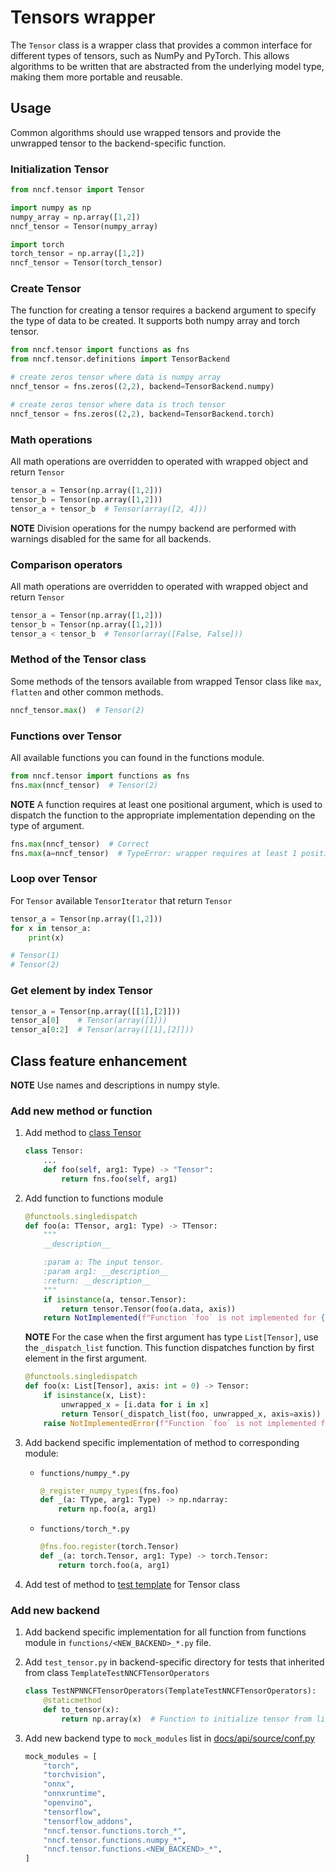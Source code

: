 # Tensors wrapper

The `Tensor` class is a wrapper class that provides a common interface for different types of tensors,
such as NumPy and PyTorch. This allows algorithms to be written that are abstracted from the underlying model type,
making them more portable and reusable.

## Usage

Common algorithms should use wrapped tensors and provide the unwrapped tensor to the backend-specific function.

### Initialization Tensor

```python
from nncf.tensor import Tensor

import numpy as np
numpy_array = np.array([1,2])
nncf_tensor = Tensor(numpy_array)

import torch
torch_tensor = np.array([1,2])
nncf_tensor = Tensor(torch_tensor)
```

### Create Tensor

The function for creating a tensor requires a backend argument to specify the type of data to be created. It supports both numpy array and torch tensor.

```python
from nncf.tensor import functions as fns
from nncf.tensor.definitions import TensorBackend

# create zeros tensor where data is numpy array
nncf_tensor = fns.zeros((2,2), backend=TensorBackend.numpy)

# create zeros tensor where data is troch tensor
nncf_tensor = fns.zeros((2,2), backend=TensorBackend.torch)
```

### Math operations

All math operations are overridden to operated with wrapped object and return `Tensor`

```python
tensor_a = Tensor(np.array([1,2]))
tensor_b = Tensor(np.array([1,2]))
tensor_a + tensor_b  # Tensor(array([2, 4]))
```

**NOTE** Division operations for the numpy backend are performed with warnings disabled for the same for all backends.

### Comparison operators

All math operations are overridden to operated with wrapped object and return `Tensor`

```python
tensor_a = Tensor(np.array([1,2]))
tensor_b = Tensor(np.array([1,2]))
tensor_a < tensor_b  # Tensor(array([False, False]))
```

### Method of the Tensor class

Some methods of the tensors available from wrapped Tensor class like `max`, `flatten` and other common methods.

```python
nncf_tensor.max()  # Tensor(2)
```

### Functions over Tensor

All available functions you can found in the functions module.

```python
from nncf.tensor import functions as fns
fns.max(nncf_tensor)  # Tensor(2)
```

**NOTE** A function requires at least one positional argument, which is used to dispatch the function
to the appropriate implementation depending on the type of argument.

```python
fns.max(nncf_tensor)  # Correct
fns.max(a=nncf_tensor)  # TypeError: wrapper requires at least 1 positional argument
```

### Loop over Tensor

For `Tensor` available `TensorIterator` that return `Tensor`

```python
tensor_a = Tensor(np.array([1,2]))
for x in tensor_a:
    print(x)

# Tensor(1)
# Tensor(2)
```

### Get element by index Tensor

```python
tensor_a = Tensor(np.array([[1],[2]]))
tensor_a[0]    # Tensor(array([1]))
tensor_a[0:2]  # Tensor(array([[1],[2]]))
```

## Class feature enhancement

**NOTE** Use names and descriptions in numpy style.

### Add new method or function

1. Add method to [class Tensor](tensor.py)

    ```python
    class Tensor:
        ...
        def foo(self, arg1: Type) -> "Tensor":
            return fns.foo(self, arg1)
    ```

2. Add function to functions module

    ```python
    @functools.singledispatch
    def foo(a: TTensor, arg1: Type) -> TTensor:
        """
        __description__

        :param a: The input tensor.
        :param arg1: __description__
        :return: __description__
        """
        if isinstance(a, tensor.Tensor):
            return tensor.Tensor(foo(a.data, axis))
        return NotImplemented(f"Function `foo` is not implemented for {type(a)}")
    ```

    **NOTE** For the case when the first argument has type `List[Tensor]`, use the `_dispatch_list` function. This function dispatches function by first element in the first argument.

    ```python
    @functools.singledispatch
    def foo(x: List[Tensor], axis: int = 0) -> Tensor:
        if isinstance(x, List):
            unwrapped_x = [i.data for i in x]
            return Tensor(_dispatch_list(foo, unwrapped_x, axis=axis))
        raise NotImplementedError(f"Function `foo` is not implemented for {type(x)}")
    ```

3. Add backend specific implementation of method to corresponding module:

    - `functions/numpy_*.py`

        ```python
        @_register_numpy_types(fns.foo)
        def _(a: TType, arg1: Type) -> np.ndarray:
            return np.foo(a, arg1)
        ```

    - `functions/torch_*.py`

        ```python
        @fns.foo.register(torch.Tensor)
        def _(a: torch.Tensor, arg1: Type) -> torch.Tensor:
            return torch.foo(a, arg1)
        ```

4. Add test of method to [test template](/tests/cross_fw/test_templates/template_test_nncf_tensor.py) for Tensor class

### Add new backend

1. Add backend specific implementation for all function from functions module in `functions/<NEW_BACKEND>_*.py` file.

2. Add `test_tensor.py` in backend-specific directory for tests that inherited from class `TemplateTestNNCFTensorOperators`

    ```python
    class TestNPNNCFTensorOperators(TemplateTestNNCFTensorOperators):
        @staticmethod
        def to_tensor(x):
            return np.array(x)  # Function to initialize tensor from list
    ```

3. Add new backend type to `mock_modules` list in [docs/api/source/conf.py](/docs/api/source/conf.py#L131)

    ```python
    mock_modules = [
        "torch",
        "torchvision",
        "onnx",
        "onnxruntime",
        "openvino",
        "tensorflow",
        "tensorflow_addons",
        "nncf.tensor.functions.torch_*",
        "nncf.tensor.functions.numpy_*",
        "nncf.tensor.functions.<NEW_BACKEND>_*",
    ]
    ```
